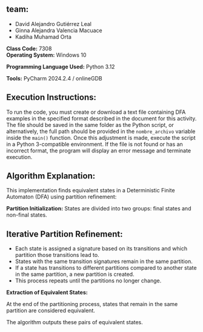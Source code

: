 ## team: 
- David Alejandro Gutiérrez Leal  
- Ginna Alejandra Valencia Macuace  
- Kadiha Muhamad Orta  

**Class Code:** 7308  
**Operating System:** Windows 10  

**Programming Language Used:** Python 3.12  

**Tools:** PyCharm 2024.2.4 / onlineGDB  

## **Execution Instructions:**  
To run the code, you must create or download a text file containing DFA examples in the specified format described in the document for this activity. The file should be saved in the same folder as the Python script, or alternatively, the full path should be provided in the `nombre_archivo` variable inside the `main()` function. Once this adjustment is made, execute the script in a Python 3-compatible environment. If the file is not found or has an incorrect format, the program will display an error message and terminate execution.  

## **Algorithm Explanation:**  
This implementation finds equivalent states in a Deterministic Finite Automaton (DFA) using partition refinement:  

   **Partition Initialization:** States are divided into two groups: final states and non-final states.  

   ## **Iterative Partition Refinement:**  
   - Each state is assigned a signature based on its transitions and which partition those transitions lead to.  
   - States with the same transition signatures remain in the same partition.  
   - If a state has transitions to different partitions compared to another state in the same partition, a new partition is created.  
   - This process repeats until the partitions no longer change.  

   **Extraction of Equivalent States:**  

  At the end of the partitioning process, states that remain in the same partition are considered equivalent.  
    
  The algorithm outputs these pairs of equivalent states.  
